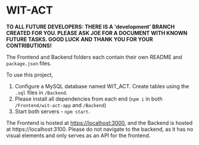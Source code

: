 # WIT-ACT

**__TO ALL FUTURE DEVELOPERS: THERE IS A 'development' BRANCH CREATED FOR YOU. PLEASE ASK JOE FOR A DOCUMENT WITH KNOWN FUTURE TASKS. GOOD LUCK AND THANK YOU FOR YOUR CONTRIBUTIONS!__**

The Frontend and Backend folders each contain their own README and `package.json` files. 

To use this project, 
1. Configure a MySQL database named WIT_ACT. Create tables using the `.sql` files in `/Backend`.
2. Please install all dependencies from each end (`npm i` in both `/Frontend/wit-act-app` and `/Backend`)
3. Start both servers - `npm start`.

The Frontend is hosted at [https://localhost:3000](https://localhost:3000), and the Backend is hosted at https://localhost:3100. Please do not navigate to the backend, as it has no visual elements and only serves as an API for the frontend.
